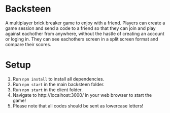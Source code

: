 # Backsteen
A multiplayer brick breaker game to enjoy with a friend. Players can create a game session and send a code to a friend so that they can join and play against eachother from anywhere, without the hastle of creating an account or loging in. They can see eachothers screen in a split screen format and compare their scores.
# Setup

1. Run `npm install` to install all dependencies.
2. Run `npm start` in the main backsteen folder.
3. Run `npm start` in the client folder.
4. Navigate to http://localhost:3000/ in your web browser to start the game!
5. Please note that all codes should be sent as lowercase letters!



